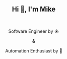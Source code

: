 <h2 align="center">Hi 👋, I'm Mike</h2>

<br>
<p align="center">
Software Engineer by ☀
</p>
 <p align="center"><strong>&</strong></p>
<p align="center">
Automation Enthusiast by 🌙
</p>
